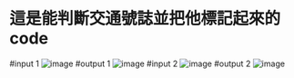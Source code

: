 # 這是能判斷交通號誌並把他標記起來的code
#input 1
![image](https://user-images.githubusercontent.com/108463217/209458115-c5dc0695-1e35-4805-9c7e-8d600125c3da.png)
#output 1
![image](https://user-images.githubusercontent.com/108463217/209458119-ebe5b74f-0fbc-46fb-a973-ab0cfe5baa92.png)
#input 2
![image](https://user-images.githubusercontent.com/108463217/209458128-ab793f9f-9731-44a6-aa7a-70725a43982f.png)
#output 2
![image](https://user-images.githubusercontent.com/108463217/209458129-003da05f-c66e-42ee-a2a3-f8c5419ea03b.png)
